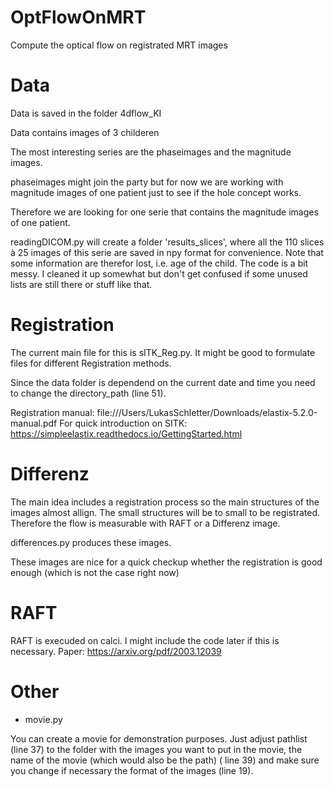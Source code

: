# OptFlowOnMRT
Compute the optical flow on registrated MRT images

# Data

Data is saved in the folder 4dflow_KI

Data contains images of 3 childeren

The most interesting series are the phaseimages and the magnitude images.

phaseimages might join the party but for now we are working with magnitude images of one patient just to
see if the hole concept works.

Therefore we are looking for one serie that contains the magnitude images of one patient.

readingDICOM.py will create a folder 'results_slices', where all the 110 slices à 25 images of this serie are saved in npy format for convenience. Note that some information are therefor lost, i.e. age of the child. The code is a bit messy. I cleaned it up somewhat but don't get confused if some unused lists are still there or stuff like that.

# Registration

The current main file for this is sITK_Reg.py. It might be good to formulate files for different Registration methods. 

Since the data folder is dependend on the current date and time you need to change the directory_path (line 51).

Registration manual: file:///Users/LukasSchletter/Downloads/elastix-5.2.0-manual.pdf
For quick introduction on SITK: https://simpleelastix.readthedocs.io/GettingStarted.html



# Differenz 

The main idea includes a registration process so the main structures of the images almost allign. The small structures will be to small to be registrated. Therefore the flow is measurable with RAFT or a Differenz image. 

differences.py produces these images. 

These images are nice for a quick checkup whether the registration is good enough (which is not the case right now)

# RAFT

RAFT is execuded on calci. I might include the code later if this is necessary. 
Paper: https://arxiv.org/pdf/2003.12039

# Other

+ movie.py

You can create a movie for demonstration purposes. Just adjust pathlist (line 37) to the folder with the images you want to put in the movie, the name of the movie (which would also be the path) ( line 39) and 
make sure you change if necessary the format of the images (line 19).